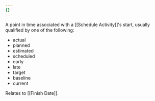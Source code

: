 ```yaml
---
{}
---
```


A point in time associated with a [[Schedule Activity]]'s start, usually qualified by one of the following:
- actual
- planned
- estimated
- scheduled
- early
- late
- target
- baseline
- current

Relates to [[Finish Date]].